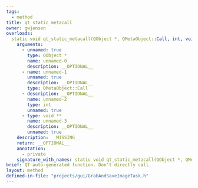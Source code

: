 ```yaml
---
tags:
  - method
title: qt_static_metacall
owner: gwjensen
overloads:
  static void qt_static_metacall(QObject *, QMetaObject::Call, int, void **):
    arguments:
      - unnamed: true
        type: QObject *
        name: unnamed-0
        description: __OPTIONAL__
      - name: unnamed-1
        unnamed: true
        description: __OPTIONAL__
        type: QMetaObject::Call
      - description: __OPTIONAL__
        name: unnamed-2
        type: int
        unnamed: true
      - type: void **
        name: unnamed-3
        description: __OPTIONAL__
        unnamed: true
    description: __MISSING__
    return: __OPTIONAL__
    annotation:
      - private
    signature_with_names: static void qt_static_metacall(QObject *, QMetaObject::Call, int, void **)
brief: QT auto-generated function. Don't directly call.
layout: method
defined-in-file: "projects/gui/GrabAndSaveImageTask.h"
---
```

